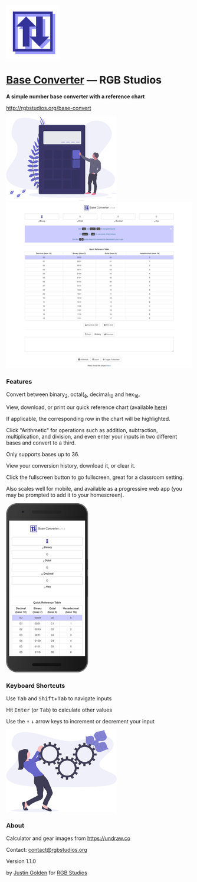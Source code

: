 <img src="img/logo-alt.svg" width="144px">

# [Base Converter](http://rgbstudios.org/base-convert) &mdash; RGB Studios

**A simple number base converter with a reference chart**

http://rgbstudios.org/base-convert

<img src="img/calculator.svg" width="300px">

<img src="img/screenshot-pc.png">

### Features

Convert between binary<sub>2</sub>, octal(<sub>8</sub>, decimal<sub>10</sub> and hex<sub>16</sub>.

View, download, or print our quick reference chart (available [here](https://rgbstudios.org/base-convert/img/chart.png))

If applicable, the corresponding row in the chart will be highlighted.

Click "Arithmetic" for operations such as addition, subtraction, multiplication, and division, and even enter your inputs in two different bases and convert to a third.

Only supports bases up to 36.

View your conversion history, download it, or clear it.

Click the fullscreen button to go fullscreen, great for a classroom setting.

Also scales well for mobile, and available as a progressive web app (you may be prompted to add it to your homescreen).

<img src="img/screenshot-mobile.png" width="222px">

### Keyboard Shortcuts

Use <kbd>Tab</kbd> and <kbd>Shift</kbd>+<kbd>Tab</kbd> to navigate inputs

Hit <kbd>Enter</kbd> (or <kbd>Tab</kbd>) to calculate other values

Use the <kbd>&uarr;</i></kbd> <kbd>&darr;</i></kbd> arrow keys to increment or decrement your input

<img src="img/in_progress.svg" width="300px">

### About

Calculator and gear images from https://undraw.co

Contact: [contact@rgbstudios.org](mailto:contact@rgbstudios.org)

Version 1.1.0

by [Justin Golden](https://justingolden21.github.io) for [RGB Studios](https://rgbstudios.org)
